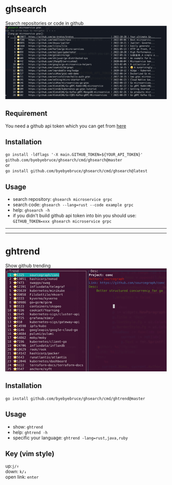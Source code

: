 # ghsearch
Search repositories or code in github
![](./doc/pic/ghsearchjpg.jpg)

## Requirement
You need a github api token which you can get from [here](https://github.com/settings/tokens)

## Installation
`go install -ldflags '-X main.GITHUB_TOKEN=${YOUR_API_TOKEN}' github.com/byebyebruce/ghsearch/cmd/ghsearch@master`  
or  
`go install github.com/byebyebruce/ghsearch/cmd/ghsearch@latest`  

## Usage
- search repository: `ghsearch microservice grpc`
- search code: `ghsearch --lang=rust --code example grpc`
- help: `ghsearch -h`
- if you didn't build github api token into bin you should use: `GITHUB_TOKEN=xxx ghsearch microservice grpc`

---
---
# ghtrend
Show github trending
![](./doc/pic/ghtrend.png)

## Installation
`go install github.com/byebyebruce/ghsearch/cmd/ghtrend@master`

## Usage
- show: `ghtrend`  
- help: `ghtrend -h`
- specific your language: `ghtrend -lang=rust,java,ruby`

## Key (vim style)
up:`j/↑`  
down: `k/↓`  
open link: `enter`  
